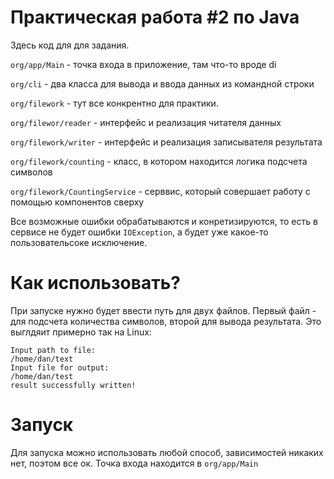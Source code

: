 # Практическая работа #2 по Java
Здесь код для для задания.

`org/app/Main` - точка входа в приложение, там что-то вроде di

`org/cli` - два класса для вывода и ввода данных из командной строки

`org/filework` - тут все конкрентно для практики.

`org/filewor/reader` - интерфейс и реализация читателя данных

`org/filework/writer` - интерфейс и реализация записывателя результата

`org/filework/counting` - класс, в котором находится логика подсчета символов

`org/filework/CountingService` - серввис, который совершает работу с помощью компонентов сверху

Все возможные ошибки обрабатываются и конретизируются, то есть в сервисе не будет ошибки `IOException`, 
а будет уже какое-то пользовательсоке исключение.



# Как использовать?
При запуске нужно будет ввести путь для двух файлов. Первый файл - для подсчета количества символов,
второй для вывода результата. Это выглдяит примерно так на Linux:
    
    Input path to file:
    /home/dan/text
    Input file for output:
    /home/dan/test
    result successfully written!


# Запуск
Для запуска можно использовать любой способ, зависимостей никаких нет, поэтом все ок.
Точка входа находится в `org/app/Main`

